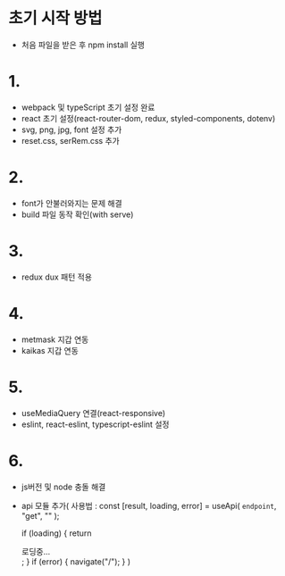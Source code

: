 # 초기 시작 방법

- 처음 파일을 받은 후 npm install 실행

# 1.

- webpack 및 typeScript 초기 설정 완료
- react 초기 설정(react-router-dom, redux, styled-components, dotenv)
- svg, png, jpg, font 설정 추가
- reset.css, serRem.css 추가

# 2.

- font가 안불러와지는 문제 해결
- build 파일 동작 확인(with serve)

# 3.

- redux dux 패턴 적용

# 4.

- metmask 지갑 연동
- kaikas 지갑 연동

# 5.

- useMediaQuery 연결(react-responsive)
- eslint, react-eslint, typescript-eslint 설정

# 6.

- js버전 및 node 충돌 해결
- api 모듈 추가(
  사용법 :
  const [result, loading, error] = useApi(
  `endpoint`,
  "get",
  ""
  );

  if (loading) {
  return <div>로딩중...</div>;
  }
  if (error) {
  navigate("/");
  }
  )
